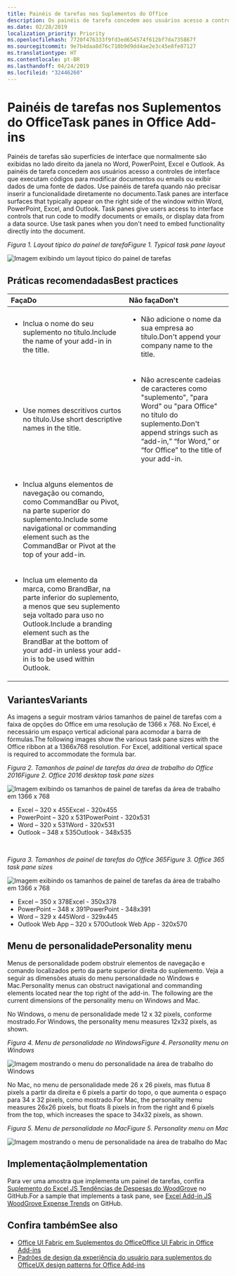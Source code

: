 ```yaml
---
title: Painéis de tarefas nos Suplementos do Office
description: Os painéis de tarefa concedem aos usuários acesso a controles de interface que executam códigos para modificar documentos ou emails ou exibir dados de uma fonte de dados.
ms.date: 02/28/2019
localization_priority: Priority
ms.openlocfilehash: 7720f476333f9fd3ed654574f612bf7da735867f
ms.sourcegitcommit: 9e7b4daa8d76c710b9d9dd4ae2e3c45e8fe07127
ms.translationtype: HT
ms.contentlocale: pt-BR
ms.lasthandoff: 04/24/2019
ms.locfileid: "32446260"
---
```

# <a name="task-panes-in-office-add-ins"></a><span data-ttu-id="7b773-103">Painéis de tarefas nos Suplementos do Office</span><span class="sxs-lookup"><span data-stu-id="7b773-103">Task panes in Office Add-ins</span></span>
 
<span data-ttu-id="7b773-p101">Painéis de tarefas são superfícies de interface que normalmente são exibidas no lado direito da janela no Word, PowerPoint, Excel e Outlook. As painéis de tarefa concedem aos usuários acesso a controles de interface que executam códigos para modificar documentos ou emails ou exibir dados de uma fonte de dados. Use painéis de tarefa quando não precisar inserir a funcionalidade diretamente no documento.</span><span class="sxs-lookup"><span data-stu-id="7b773-p101">Task panes are interface surfaces that typically appear on the right side of the window within Word, PowerPoint, Excel, and Outlook. Task panes give users access to interface controls that run code to modify documents or emails, or display data from a data source. Use task panes when you don't need to embed functionality directly into the document.</span></span>

<span data-ttu-id="7b773-107">*Figura 1. Layout típico do painel de tarefa*</span><span class="sxs-lookup"><span data-stu-id="7b773-107">*Figure 1. Typical task pane layout*</span></span>

![Imagem exibindo um layout típico do painel de tarefas](../images/overview-with-app-task-pane.png)

## <a name="best-practices"></a><span data-ttu-id="7b773-109">Práticas recomendadas</span><span class="sxs-lookup"><span data-stu-id="7b773-109">Best practices</span></span>

|<span data-ttu-id="7b773-110">**Faça**</span><span class="sxs-lookup"><span data-stu-id="7b773-110">**Do**</span></span>|<span data-ttu-id="7b773-111">**Não faça**</span><span class="sxs-lookup"><span data-stu-id="7b773-111">**Don't**</span></span>|
|:-----|:--------|
|<ul><li><span data-ttu-id="7b773-112">Inclua o nome do seu suplemento no título.</span><span class="sxs-lookup"><span data-stu-id="7b773-112">Include the name of your add-in in the title.</span></span></li></ul>|<ul><li><span data-ttu-id="7b773-113">Não adicione o nome da sua empresa ao título.</span><span class="sxs-lookup"><span data-stu-id="7b773-113">Don't append your company name to the title.</span></span></li></ul>|
|<ul><li><span data-ttu-id="7b773-114">Use nomes descritivos curtos no título.</span><span class="sxs-lookup"><span data-stu-id="7b773-114">Use short descriptive names in the title.</span></span></li></ul>|<ul><li><span data-ttu-id="7b773-115">Não acrescente cadeias de caracteres como "suplemento", "para Word" ou "para Office" no título do suplemento.</span><span class="sxs-lookup"><span data-stu-id="7b773-115">Don't append strings such as “add-in,” “for Word,” or “for Office” to the title of your add-in.</span></span></li></ul>|
|<ul><li><span data-ttu-id="7b773-116">Inclua alguns elementos de navegação ou comando, como CommandBar ou Pivot, na parte superior do suplemento.</span><span class="sxs-lookup"><span data-stu-id="7b773-116">Include some navigational or commanding element such as the CommandBar or Pivot at the top of your add-in.</span></span></li></ul>||
|<ul><li><span data-ttu-id="7b773-117">Inclua um elemento da marca, como BrandBar, na parte inferior do suplemento, a menos que seu suplemento seja voltado para uso no Outlook.</span><span class="sxs-lookup"><span data-stu-id="7b773-117">Include a branding element such as the BrandBar at the bottom of your add-in unless your add-in is to be used within Outlook.</span></span></li></ul>||


## <a name="variants"></a><span data-ttu-id="7b773-118">Variantes</span><span class="sxs-lookup"><span data-stu-id="7b773-118">Variants</span></span>

<span data-ttu-id="7b773-p102">As imagens a seguir mostram vários tamanhos de painel de tarefas com a faixa de opções do Office em uma resolução de 1366 x 768. No Excel, é necessário um espaço vertical adicional para acomodar a barra de fórmulas.</span><span class="sxs-lookup"><span data-stu-id="7b773-p102">The following images show the various task pane sizes with the Office ribbon at a 1366x768 resolution. For Excel, additional vertical space is required to accommodate the formula bar.</span></span>  

<span data-ttu-id="7b773-121">*Figura 2. Tamanhos de painel de tarefas da área de trabalho do Office 2016*</span><span class="sxs-lookup"><span data-stu-id="7b773-121">*Figure 2. Office 2016 desktop task pane sizes*</span></span>

![Imagem exibindo os tamanhos de painel de tarefas da área de trabalho em 1366 x 768](../images/add-in-taskpane-sizes-desktop.png)

- <span data-ttu-id="7b773-123">Excel – 320 x 455</span><span class="sxs-lookup"><span data-stu-id="7b773-123">Excel - 320x455</span></span>
- <span data-ttu-id="7b773-124">PowerPoint – 320 x 531</span><span class="sxs-lookup"><span data-stu-id="7b773-124">PowerPoint - 320x531</span></span>
- <span data-ttu-id="7b773-125">Word – 320 x 531</span><span class="sxs-lookup"><span data-stu-id="7b773-125">Word - 320x531</span></span>
- <span data-ttu-id="7b773-126">Outlook – 348 x 535</span><span class="sxs-lookup"><span data-stu-id="7b773-126">Outlook - 348x535</span></span>

<br/>

<span data-ttu-id="7b773-127">*Figura 3. Tamanhos de painel de tarefas do Office 365*</span><span class="sxs-lookup"><span data-stu-id="7b773-127">*Figure 3. Office 365 task pane sizes*</span></span>

![Imagem exibindo os tamanhos de painel de tarefas da área de trabalho em 1366 x 768](../images/add-in-taskpane-sizes-online.png)

- <span data-ttu-id="7b773-129">Excel – 350 x 378</span><span class="sxs-lookup"><span data-stu-id="7b773-129">Excel - 350x378</span></span>
- <span data-ttu-id="7b773-130">PowerPoint – 348 x 391</span><span class="sxs-lookup"><span data-stu-id="7b773-130">PowerPoint - 348x391</span></span>
- <span data-ttu-id="7b773-131">Word – 329 x 445</span><span class="sxs-lookup"><span data-stu-id="7b773-131">Word - 329x445</span></span>
- <span data-ttu-id="7b773-132">Outlook Web App – 320 x 570</span><span class="sxs-lookup"><span data-stu-id="7b773-132">Outlook Web App - 320x570</span></span>

## <a name="personality-menu"></a><span data-ttu-id="7b773-133">Menu de personalidade</span><span class="sxs-lookup"><span data-stu-id="7b773-133">Personality menu</span></span>

<span data-ttu-id="7b773-p103">Menus de personalidade podem obstruir elementos de navegação e comando localizados perto da parte superior direita do suplemento. Veja a seguir as dimensões atuais do menu personalidade no Windows e Mac.</span><span class="sxs-lookup"><span data-stu-id="7b773-p103">Personality menus can obstruct navigational and commanding elements located near the top right of the add-in. The following are the current dimensions of the personality menu on Windows and Mac.</span></span>

<span data-ttu-id="7b773-136">No Windows, o menu de personalidade mede 12 x 32 pixels, conforme mostrado.</span><span class="sxs-lookup"><span data-stu-id="7b773-136">For Windows, the personality menu measures 12x32 pixels, as shown.</span></span>

<span data-ttu-id="7b773-137">*Figura 4. Menu de personalidade no Windows*</span><span class="sxs-lookup"><span data-stu-id="7b773-137">*Figure 4. Personality menu on Windows*</span></span>

![Imagem mostrando o menu do personalidade na área de trabalho do Windows](../images/personality-menu-win.png)

<span data-ttu-id="7b773-139">No Mac, no menu de personalidade mede 26 x 26 pixels, mas flutua 8 pixels a partir da direita e 6 pixels a partir do topo, o que aumenta o espaço para 34 x 32 pixels, como mostrado.</span><span class="sxs-lookup"><span data-stu-id="7b773-139">For Mac, the personality menu measures 26x26 pixels, but floats 8 pixels in from the right and 6 pixels from the top, which increases the space to 34x32 pixels, as shown.</span></span>

<span data-ttu-id="7b773-140">*Figura 5. Menu de personalidade no Mac*</span><span class="sxs-lookup"><span data-stu-id="7b773-140">*Figure 5. Personality menu on Mac*</span></span>

![Imagem mostrando o menu de personalidade na área de trabalho do Mac](../images/personality-menu-mac.png)

## <a name="implementation"></a><span data-ttu-id="7b773-142">Implementação</span><span class="sxs-lookup"><span data-stu-id="7b773-142">Implementation</span></span>

<span data-ttu-id="7b773-143">Para ver uma amostra que implementa um painel de tarefas, confira [Suplemento do Excel JS Tendências de Despesas do WoodGrove](https://github.com/OfficeDev/Excel-Add-in-WoodGrove-Expense-Trends) no GitHub.</span><span class="sxs-lookup"><span data-stu-id="7b773-143">For a sample that implements a task pane, see [Excel Add-in JS WoodGrove Expense Trends](https://github.com/OfficeDev/Excel-Add-in-WoodGrove-Expense-Trends) on GitHub.</span></span> 


## <a name="see-also"></a><span data-ttu-id="7b773-144">Confira também</span><span class="sxs-lookup"><span data-stu-id="7b773-144">See also</span></span>

- [<span data-ttu-id="7b773-145">Office UI Fabric em Suplementos do Office</span><span class="sxs-lookup"><span data-stu-id="7b773-145">Office UI Fabric in Office Add-ins</span></span>](office-ui-fabric.md) 
- [<span data-ttu-id="7b773-146">Padrões de design da experiência do usuário para suplementos do Office</span><span class="sxs-lookup"><span data-stu-id="7b773-146">UX design patterns for Office Add-ins</span></span>](../design/ux-design-pattern-templates.md)

